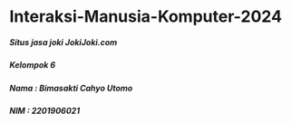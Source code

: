 # Interaksi-Manusia-Komputer-2024

##### Situs jasa joki JokiJoki.com
##### Kelompok 6

##### Nama : Bimasakti Cahyo Utomo
##### NIM  : 2201906021
